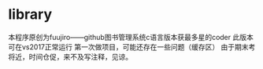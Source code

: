 # library
本程序原创为fuujiro——github图书管理系统c语言版本获最多星的coder
此版本可在vs2017正常运行
第一次做项目，可能还存在一些问题（缓存区）
由于期末考将近，时间仓促，来不及写注释，见谅。
